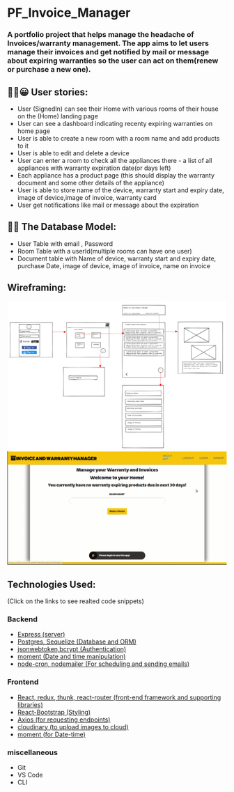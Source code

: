 # PF_Invoice_Manager

### A portfolio project that helps manage the headache of Invoices/warranty management. The app aims to let users manage their invoices and get notified by mail or message about expiring warranties so the user can act on them(renew or purchase a new one).


## ✍🏻😀 User stories:

- User (SignedIn) can see their Home with various rooms of their house on the (Home) landing page
- User can see a dashboard indicating recenty expiring warranties on home page
- User is able to create a new room with a room name and add products to it
- User is able to edit and delete a device
- User can enter a room to check all the appliances there - a list of all appliances with warranty expiration date(or days left)
- Each appliance has a product page (this should display the warranty document and some other details of the appliance)
- User is able to store name of the device, warranty start and expiry date, image of device,image of invoice, warranty card
- User get notifications like mail or message about the expiration

## 💾💾 The Database Model:

- User Table with email , Password
- Room Table with a userId(multiple rooms can have one user)
- Document table with Name of device, warranty start and expiry date, purchase Date, image of device, image of invoice, name on invoice

## Wireframing:

![](/images/Invoicemanager_wireframing.png)
![](/images/invoicedemo.gif)
## Technologies Used:

(Click on the links to see realted code snippets)

### Backend

- [Express (server)](/server/index.js)
- [Postgres, Sequelize (Database and ORM)](/server/db.js)
- [jsonwebtoken,bcrypt (Authentication)](server/auth/middleWare.js)
- [moment (Date and time manipulation)](server/product/router.js)
- [node-cron, nodemailer (For scheduling and sending emails)](server/product/router.js)

### Frontend

- [React, redux, thunk, react-router (front-end framework and supporting libraries)](client/src/App.js)
- [React-Bootstrap (Styling)](client/src/components/Heading.js)
- [Axios (for requesting endpoints)](client/src/store/product/action.js)
- [cloudinary (to upload images to cloud)](client/src/components/Product/ProductForm.js)
- [moment (for Date-time)](client/src/components/HelperFunctions.js)

### miscellaneous

- Git
- VS Code
- CLI
